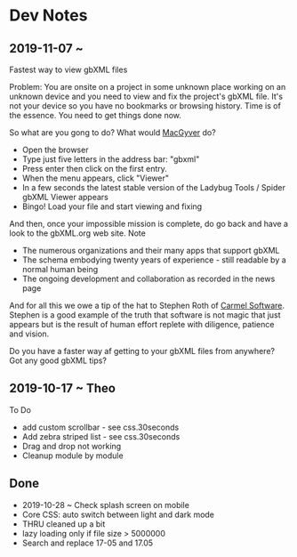 # Dev Notes


## 2019-11-07 ~

Fastest way to view gbXML files

Problem: You are onsite on a project in some unknown place working on an unknown device and you need to view and fix the project's gbXML file. It's not your device so you have no bookmarks or browsing history. Time is of the essence. You need to get things done now.

So what are you gong to do? What would [MacGyver]( https://en.wikipedia.org/wiki/MacGyver ) do?

* Open the browser
* Type just five letters in the address bar: "gbxml"
* Press enter then click on the first entry.
* When the menu appears, click "Viewer"
* In a few seconds the latest stable version of the Ladybug Tools / Spider gbXML Viewer appears
* Bingo! Load your file and start viewing and fixing

And then, once your impossible mission is complete, do go back and have a look to the gbXML.org web site. Note

* The numerous organizations and their many apps that support gbXML
* The schema embodying twenty years of experience - still readable by a normal human being
* The ongoing development and collaboration as recorded in the news page

And for all this we owe a tip of the hat to Stephen Roth of [Carmel Software]( https://www.carmelsoft.com/ ). Stephen is a good example of the truth that software is not magic that just appears but is the result of human effort replete with diligence, patience and vision.

Do you have a faster way af getting to your gbXML files from anywhere? Got any good gbXML tips?



## 2019-10-17 ~ Theo

To Do

* add custom scrollbar - see css.30seconds
* Add zebra striped list - see css.30seconds
* Drag and drop not working
* Cleanup module by module


## Done

* 2019-10-28 ~ Check splash screen on mobile
* Core CSS: auto switch between light and dark mode
* THRU cleaned up a bit
* lazy loading only if file size > 5000000
* Search and replace 17-05 and 17.05

